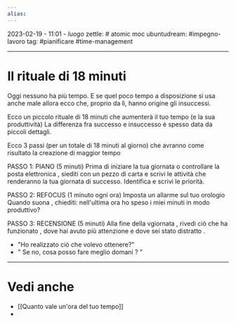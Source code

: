 ```yaml
---
alias: 
---
```

2023-02-19 - 11:01 - *luogo*
zettle: # atomic moc
ubuntudream: #impegno-lavoro 
tag: #pianificare #time-management

---
# Il rituale di 18 minuti
Oggi nessuno ha più tempo. E se quel poco tempo a disposizione si usa anche male allora ecco che, proprio da lì, hanno origine gli insuccessi.

Ecco un piccolo rituale di 18 minuti che aumenterà il tuo tempo (e la sua produttività)
La differenza fra successo e insuccesso è spesso data da piccoli dettagli.

Ecco 3 passi (per un totale di 18 minuti al giorno) che avranno come risultato la creazione di maggior tempo

PASSO 1: PIANO (5 minuti)
Prima di iniziare la tua giornata o controllare la posta elettronica , siediti con un pezzo di carta e scrivi le attività che renderanno la tua giornata di successo.
Identifica e scrivi le priorità. 

PASSO 2: REFOCUS (1 minuto ogni ora)
Imposta un allarme sul tuo orologio Quando suona , chiediti: nell'ultima ora ho speso i miei minuti in modo produttivo? 

PASSO 3: RECENSIONE (5 minuti)
Alla fine della vgiornata , rivedi ciò che ha funzionato , dove hai avuto più attenzione e dove sei stato distratto . 

- "Ho realizzato ciò che volevo ottenere?"
- " Se no, cosa posso fare meglio domani ? "



---
# Vedi anche
- [[Quanto vale un'ora del tuo tempo]]
- 